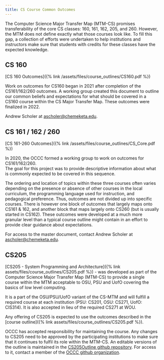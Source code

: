 ```yaml
---
title: CS Course Common Outcomes
---
```


The Computer Science Major Transfer Map (MTM-CS) promises transferability of the core CS
classes: 160, 161, 162, 205, and 260.  However, the MTM does not define exactly what those
courses look like. To fill this gap, a collection of efforts were undertaken to help institutions
and instructors make sure that students with credits for these classes have the expected knowledge.

## CS 160

[CS 160 Outcomes]({% link /assets/files/course_outlines/CS160.pdf %})

Work on outcomes for CS160 began in 2021 after completion of the
CS161/162/260 outcomes. A working group created this document to outline
our common beliefs and expectations for what should be covered in a CS160
course within the CS Major Transfer Map. These outcomes were finalized in 2022.

Andrew Scholer at [ascholer@chemeketa.edu](mailto:ascholer@chemeketa.edu).

## CS 161 / 162 / 260

[CS 161-260 Outcomes]({% link /assets/files/course_outlines/CS_Core.pdf %})

In 2020, the OCCC formed a working group to work on outcomes for CS161/162/260.  
The goal for this project was to provide descriptive information about what is
commonly expected to be covered in this sequence.

The ordering and location of topics within these three courses often varies depending
on the presence or absence of other courses in the local curriculum, the programming
language used for instruction, and pedagogical preference. Thus, outcomes are not
divided up into specific courses. There is however one block of outcomes that largely
maps onto CS161 & 162, and another block that maps largely onto CS260 (but is usually
started in CS162). These outcomes were developed at a much more granular level than a
typical course outline might contain in an effort to provide clear guidance about expectations.

For access to the master document, contact Andrew Scholer at [ascholer@chemeketa.edu](mailto:ascholer@chemeketa.edu).

## CS205

[CS205 - System Programming and Architecture]({% link assets/files/course_outlines/CS205.pdf %}) - was
developed as part of the Computer Science Major Transfer Map (MTM-CS) to provide a single course within
the MTM acceptable to OSU, PSU and UofO covering the basics of low level computing.

It is a part of the OSU/PSU/UofO variant of the CS-MTM and will fulfill a required course at each
institution (PSU: CS201, OSU: CS271, UofO: CIS314). It is also accepted in lieu of the required
CS271 at WOU.

Any offering of CS205 is expected to use the outcomes described in the
[course outline]({% link assets/files/course_outlines/CS205.pdf %}).

OCCC has accepted responsibility for maintaining the course. Any changes to CS205 need to be approved
by the participating institutions to make sure that it continues to fulfil its role within the MTM-CS.
An editable versions of the outline is maintained in the [CS205Outline github repository](https://github.com/Oregon-Council-of-Computer-Chairs/CS205Outline). For access to it, contact a member of the [OCCC
github organization](https://github.com/orgs/Oregon-Council-of-Computer-Chairs/people).